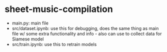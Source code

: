 # sheet-music-compilation

- main.py: main file
- src/dataset.ipynb: use this for debugging, does the same thing as main file w/ some extra functionality and info - also can use to collect data for Siamese model
- src/train.ipynb: use this to retrain models
